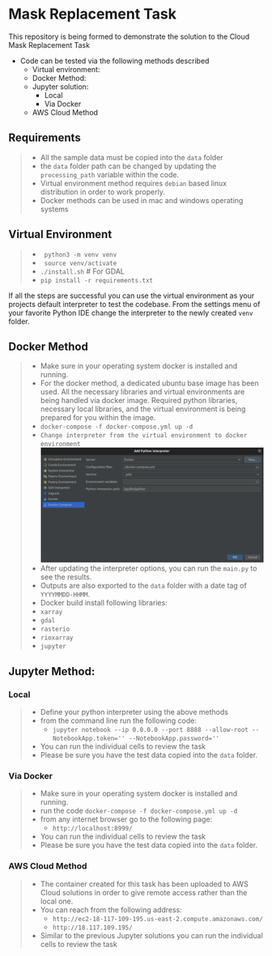 # Mask Replacement Task

This repository is being formed to demonstrate the solution to the Cloud Mask Replacement Task

- Code can be tested via the following methods described
    - Virtual environment:
    - Docker Method:
    - Jupyter solution:
        - Local
        - Via Docker
    - AWS Cloud Method

## Requirements

> - All the sample data must be copied into the ```data``` folder
> - the ```data``` folder path can be changed by updating the ```processing_path``` variable within the code.
> - Virtual environment method requires ```debian``` based linux distribution in order to work properly.
> - Docker methods can be used in mac and windows operating systems

## Virtual Environment

> - ``` python3 -m venv venv```
> - ``` source venv/activate```
> - ``` ./install.sh ``` # For GDAL
> - ``` pip install -r requirements.txt ```

If all the steps are successful you can use the virtual environment as your projects default interpreter to test the
codebase.
From the settings menu of your favorite Python IDE change the interpreter to the newly created ```venv``` folder.

## Docker Method

> - Make sure in your operating system docker is installed and running.
> - For the docker method, a dedicated ubuntu base image has been used. All the necessary libraries and virtual
    environments are being handled via docker image. Required python libraries, necessary local libraries, and the
    virtual
    environment is being prepared for you within the image.
> - ```docker-compose -f docker-compose.yml up -d ```
> - ```Change interpreter from the virtual environment to docker environment```
     ![alt text](https://github.com/KenanBolat/cloud_mask_replacement/blob/main/media/docker_compose_interpreter.png)
> - After updating the interpreter options, you can run the ```main.py``` to see the results.
> - Outputs are also exported to the ```data``` folder with a date tag of ```YYYYMMDD-HHMM```.
> - Docker build install following libraries:
> - ```xarray```
> - ```gdal```
> - ```rasterio```
> - ```rioxarray```
> - ```jupyter```

## Jupyter Method:

### Local

> - Define your python interpreter using the above methods
> - from the command line run the following code:
>   - ```jupyter notebook --ip 0.0.0.0 --port 8888 --allow-root --NotebookApp.token='' --NotebookApp.password=''```
> - You can run the individual cells to review the task
> - Please be sure you have the test data copied into the ```data``` folder.

### Via Docker

> - Make sure in your operating system docker is installed and running.
> - run the code ```docker-compose -f docker-compose.yml up -d ```
> - from any internet browser go to the following page:
>   - ```http://localhost:8999/```
> - You can run the individual cells to review the task
> - Please be sure you have the test data copied into the ```data``` folder.

### AWS Cloud Method

> - The container created for this task has been uploaded to AWS Cloud solutions in order to give remote access rather
    than the local one.
> - You can reach from the following address:
>   - ```http://ec2-18-117-109-195.us-east-2.compute.amazonaws.com/```
>   - ```http://18.117.109.195/```
> - Similar to the previous Jupyter solutions you can run the individual cells to review the task


